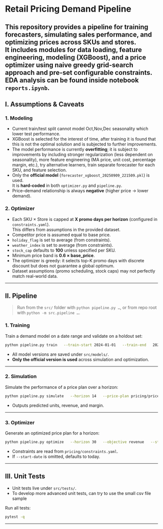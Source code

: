 # Retail Pricing Demand Pipeline

This repository provides a pipeline for **training forecasters**, **simulating sales performance**, and **optimizing prices** across SKUs and stores.  
It includes modules for data loading, feature engineering, modeling (XGBoost), and a price optimizer using naive greedy grid-search approach and pre-set configurable constraints.
**EDA analysis** can be found inside notebook `reports.ipynb`.
---

## I. Assumptions & Caveats

### 1. Modeling
- Current train/test split cannot model Oct,Nov,Dec seasonality which lower test performance.
- XGBoost is selected for the interest of time, after training it is found that this is not the optimal solution and is subjected to further improvements.
- The model performance is currently **overfitting**; it is subject to improvements by including stronger regularization (less dependent on seasonality), more feature engineering (MA price, unit cost, percentage margin, etc.), try alternative learners, train separate forecaster for each SKU, and feature selection.
- Only the **official model** (`forecaster_xgboost_20250909_221509.pkl`) is used.  
  It is **hard-coded** in both `optimizer.py` and `pipeline.py`.
- Price–demand relationship is always **negative** (higher price → lower demand).

### 2. Optimizer
- Each SKU × Store is capped at **X promo days per horizon** (configured in `constraints.yaml`).  
  This differs from assumptions in the provided dataset.
- Competitor price is assumed equal to base price.
- `holiday_flag` is set to average (from constraints).
- `weather_index` is set to average (from constraints).
- `stock_cap` defaults to **100** unless specified per SKU.
- Minimum price band is **0.6 × base_price**.
- The optimizer is greedy: it selects top-K promo days with discrete discount but does not guarantee a global optimum.
- Dataset assumptions (promo scheduling, stock caps) may not perfectly match real-world data. 

---

## II. Pipeline

> Run from the `src/` folder with `python pipeline.py …`, or from repo root with `python -m src.pipeline …`.

### 1. Training
Train a demand model on a date range and validate on a holdout set:

```bash
python pipeline.py train   --train-start 2024-01-01   --train-end   2024-09-30   --test-start  2024-10-01   --test-end    2024-12-31
```

- All model versions are saved under `src/models/`.  
- **Only the official version is used** across simulation and optimization.

---

### 2. Simulation
Simulate the performance of a price plan over a horizon:

```bash
python pipeline.py simulate   --horizon 14   --price-plan pricing/price_plan_20250909_14days_20250909_190508.csv   --out simulation_result.csv
```

- Outputs predicted units, revenue, and margin.

---

### 3. Optimizer
Generate an optimized price plan for a horizon:

```bash
python pipeline.py optimize   --horizon 30   --objective revenue   --start-date 2024-03-01
```

- Constraints are read from `pricing/constraints.yaml`.  
- If `--start-date` is omitted, defaults to today.

---

## III. Unit Tests

- Unit tests live under `src/tests/`.
- To develop more advanced unit tests, can try to use the small csv file sample

Run all tests:

```bash
pytest -q
```


---